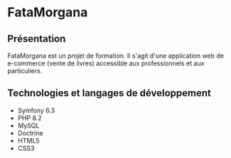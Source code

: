 # FataMorgana


## Présentation

FataMorgana est un projet de formation. Il s'agit d'une application web de e-commerce (vente de livres) accessible aux professionnels et aux particuliers. 

## Technologies et langages de développement 

  * Symfony 6.3 
  * PHP 8.2
  * MySQL
  * Doctrine
  * HTML5
  * CSS3
